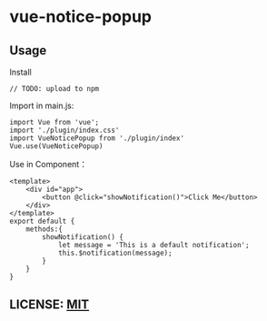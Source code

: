 # vue-notice-popup

## Usage

Install
```
// TODO: upload to npm
```

Import in main.js:

```
import Vue from 'vue';
import './plugin/index.css'
import VueNoticePopup from './plugin/index'
Vue.use(VueNoticePopup)
```

Use in Component：

```
<template>
    <div id="app">
        <button @click="showNotification()">Click Me</button>
    </div>
</template>
export default {
    methods:{
        showNotification() {
            let message = 'This is a default notification';
            this.$notification(message);
        }
    }
}
```

## LICENSE: [MIT](!https://github.com/cn-wx/vue-notice-popup/blob/master/LICENSE)
